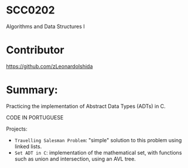 # SCC0202
Algorithms and Data Structures I
# Contributor
https://github.com/zLeonardoIshida
# Summary:
Practicing the implementation of Abstract Data Types (ADTs) in C.
  
  CODE IN PORTUGUESE
  
  
Projects:
- `Travelling Salesman Problem`: "simple" solution to this problem using linked lists. 
- `Set ADT in C`: implementation of the mathematical set, with functions such as union and intersection, using an AVL tree.
